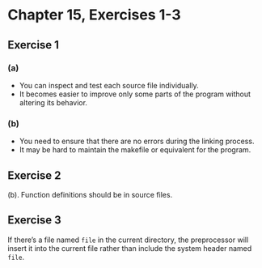 # Chapter 15, Exercises 1-3

## Exercise 1

### (a)

* You can inspect and test each source file individually.
* It becomes easier to improve only some parts of the program without altering
  its behavior.

### (b)

* You need to ensure that there are no errors during the linking process.
* It may be hard to maintain the makefile or equivalent for the program.

## Exercise 2

\(b\). Function definitions should be in source files.


## Exercise 3

If there’s a file named `file` in the current directory, the preprocessor will
insert it into the current file rather than include the system header named
`file`.
